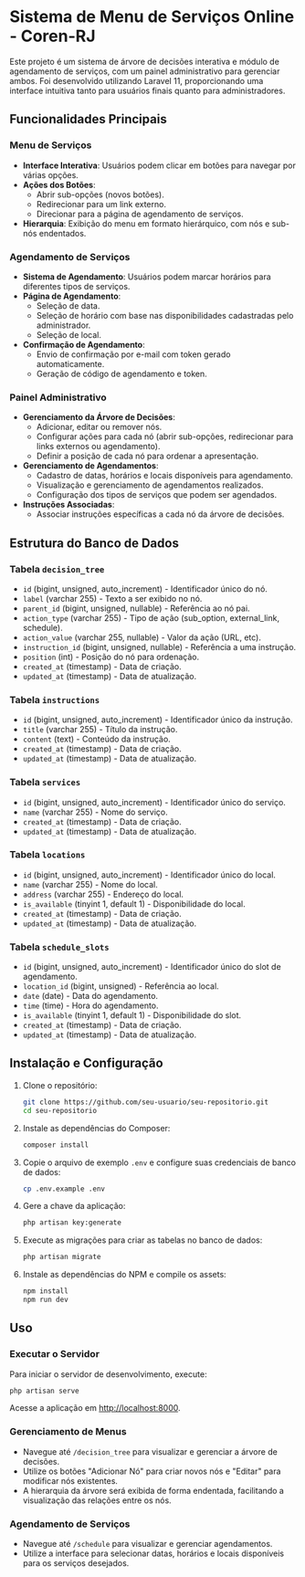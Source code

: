 # Sistema de Menu de Serviços Online - Coren-RJ

Este projeto é um sistema de árvore de decisões interativa e módulo de agendamento de serviços, com um painel administrativo para gerenciar ambos. Foi desenvolvido utilizando Laravel 11, proporcionando uma interface intuitiva tanto para usuários finais quanto para administradores.

## Funcionalidades Principais

### Menu de Serviços

- **Interface Interativa**: Usuários podem clicar em botões para navegar por várias opções.
- **Ações dos Botões**:
  - Abrir sub-opções (novos botões).
  - Redirecionar para um link externo.
  - Direcionar para a página de agendamento de serviços.
- **Hierarquia**: Exibição do menu em formato hierárquico, com nós e sub-nós endentados.

### Agendamento de Serviços

- **Sistema de Agendamento**: Usuários podem marcar horários para diferentes tipos de serviços.
- **Página de Agendamento**:
  - Seleção de data.
  - Seleção de horário com base nas disponibilidades cadastradas pelo administrador.
  - Seleção de local.
- **Confirmação de Agendamento**:
  - Envio de confirmação por e-mail com token gerado automaticamente.
  - Geração de código de agendamento e token.

### Painel Administrativo

- **Gerenciamento da Árvore de Decisões**:
  - Adicionar, editar ou remover nós.
  - Configurar ações para cada nó (abrir sub-opções, redirecionar para links externos ou agendamento).
  - Definir a posição de cada nó para ordenar a apresentação.
- **Gerenciamento de Agendamentos**:
  - Cadastro de datas, horários e locais disponíveis para agendamento.
  - Visualização e gerenciamento de agendamentos realizados.
  - Configuração dos tipos de serviços que podem ser agendados.
- **Instruções Associadas**:
  - Associar instruções específicas a cada nó da árvore de decisões.

## Estrutura do Banco de Dados

### Tabela `decision_tree`

- `id` (bigint, unsigned, auto_increment) - Identificador único do nó.
- `label` (varchar 255) - Texto a ser exibido no nó.
- `parent_id` (bigint, unsigned, nullable) - Referência ao nó pai.
- `action_type` (varchar 255) - Tipo de ação (sub_option, external_link, schedule).
- `action_value` (varchar 255, nullable) - Valor da ação (URL, etc).
- `instruction_id` (bigint, unsigned, nullable) - Referência a uma instrução.
- `position` (int) - Posição do nó para ordenação.
- `created_at` (timestamp) - Data de criação.
- `updated_at` (timestamp) - Data de atualização.

### Tabela `instructions`

- `id` (bigint, unsigned, auto_increment) - Identificador único da instrução.
- `title` (varchar 255) - Título da instrução.
- `content` (text) - Conteúdo da instrução.
- `created_at` (timestamp) - Data de criação.
- `updated_at` (timestamp) - Data de atualização.

### Tabela `services`

- `id` (bigint, unsigned, auto_increment) - Identificador único do serviço.
- `name` (varchar 255) - Nome do serviço.
- `created_at` (timestamp) - Data de criação.
- `updated_at` (timestamp) - Data de atualização.

### Tabela `locations`

- `id` (bigint, unsigned, auto_increment) - Identificador único do local.
- `name` (varchar 255) - Nome do local.
- `address` (varchar 255) - Endereço do local.
- `is_available` (tinyint 1, default 1) - Disponibilidade do local.
- `created_at` (timestamp) - Data de criação.
- `updated_at` (timestamp) - Data de atualização.

### Tabela `schedule_slots`

- `id` (bigint, unsigned, auto_increment) - Identificador único do slot de agendamento.
- `location_id` (bigint, unsigned) - Referência ao local.
- `date` (date) - Data do agendamento.
- `time` (time) - Hora do agendamento.
- `is_available` (tinyint 1, default 1) - Disponibilidade do slot.
- `created_at` (timestamp) - Data de criação.
- `updated_at` (timestamp) - Data de atualização.

## Instalação e Configuração

1. Clone o repositório:
   ```bash
   git clone https://github.com/seu-usuario/seu-repositorio.git
   cd seu-repositorio
   ```

2. Instale as dependências do Composer:
   ```bash
   composer install
   ```

3. Copie o arquivo de exemplo `.env` e configure suas credenciais de banco de dados:
   ```bash
   cp .env.example .env
   ```

4. Gere a chave da aplicação:
   ```bash
   php artisan key:generate
   ```

5. Execute as migrações para criar as tabelas no banco de dados:
   ```bash
   php artisan migrate
   ```

6. Instale as dependências do NPM e compile os assets:
   ```bash
   npm install
   npm run dev
   ```

## Uso

### Executar o Servidor

Para iniciar o servidor de desenvolvimento, execute:
```bash
php artisan serve
```

Acesse a aplicação em [http://localhost:8000](http://localhost:8000).

### Gerenciamento de Menus

- Navegue até `/decision_tree` para visualizar e gerenciar a árvore de decisões.
- Utilize os botões "Adicionar Nó" para criar novos nós e "Editar" para modificar nós existentes.
- A hierarquia da árvore será exibida de forma endentada, facilitando a visualização das relações entre os nós.

### Agendamento de Serviços

- Navegue até `/schedule` para visualizar e gerenciar agendamentos.
- Utilize a interface para selecionar datas, horários e locais disponíveis para os serviços desejados.



